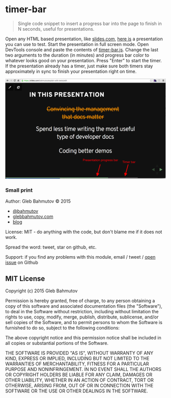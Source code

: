 # timer-bar

> Single code snippet to insert a progress bar into the page to finish in N seconds,
> useful for presentations.

Open any HTML based presentation, like [slides.com](http://slides.com/),
[here is][sample] a presentation you can use to test. Start the presentation in
full screen mode. Open DevTools console and paste the contents of
[timer-bar.js](timer-bar.js). Change the last two arguments to the duration
(in minutes) and progress bar color to whatever looks good on your presentation.
Press "Enter" to start the timer. If the presentation already has a timer,
just make sure both timers stay approximately in sync to finish your presentation
right on time.

![timer bar screenshot](timer-bar-screenshot.png)

[sample]: http://slides.com/bahmutov/turn-to-11#/

### Small print

Author: Gleb Bahmutov &copy; 2015

* [@bahmutov](https://twitter.com/bahmutov)
* [glebbahmutov.com](http://glebbahmutov.com)
* [blog](http://glebbahmutov.com/blog/)

License: MIT - do anything with the code, but don't blame me if it does not work.

Spread the word: tweet, star on github, etc.

Support: if you find any problems with this module, email / tweet /
[open issue](https://github.com/bahmutov/timer-bar/issues) on Github

## MIT License

Copyright (c) 2015 Gleb Bahmutov

Permission is hereby granted, free of charge, to any person
obtaining a copy of this software and associated documentation
files (the "Software"), to deal in the Software without
restriction, including without limitation the rights to use,
copy, modify, merge, publish, distribute, sublicense, and/or sell
copies of the Software, and to permit persons to whom the
Software is furnished to do so, subject to the following
conditions:

The above copyright notice and this permission notice shall be
included in all copies or substantial portions of the Software.

THE SOFTWARE IS PROVIDED "AS IS", WITHOUT WARRANTY OF ANY KIND,
EXPRESS OR IMPLIED, INCLUDING BUT NOT LIMITED TO THE WARRANTIES
OF MERCHANTABILITY, FITNESS FOR A PARTICULAR PURPOSE AND
NONINFRINGEMENT. IN NO EVENT SHALL THE AUTHORS OR COPYRIGHT
HOLDERS BE LIABLE FOR ANY CLAIM, DAMAGES OR OTHER LIABILITY,
WHETHER IN AN ACTION OF CONTRACT, TORT OR OTHERWISE, ARISING
FROM, OUT OF OR IN CONNECTION WITH THE SOFTWARE OR THE USE OR
OTHER DEALINGS IN THE SOFTWARE.

